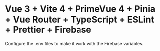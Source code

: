 # Vue 3 + Vite 4 + PrimeVue 4 + Pinia + Vue Router + TypeScript + ESLint + Prettier + Firebase

Configure the .env files to make it work with the Firebase variables.
